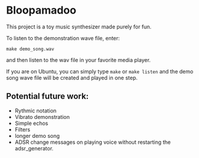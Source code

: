 # Bloopamadoo
This project is a toy music synthesizer made purely for fun.

To listen to the demonstration wave file, enter:

    make demo_song.wav

and then listen to the wav file in your favorite media player.

If you are on Ubuntu, you can simply type `make` or `make listen` and the demo song wave file will be created and played in one step.

## Potential future work:
 * Rythmic notation
 * Vibrato demonstration
 * Simple echos
 * Filters
 * longer demo song
 * ADSR change messages on playing voice without restarting the adsr_generator.

